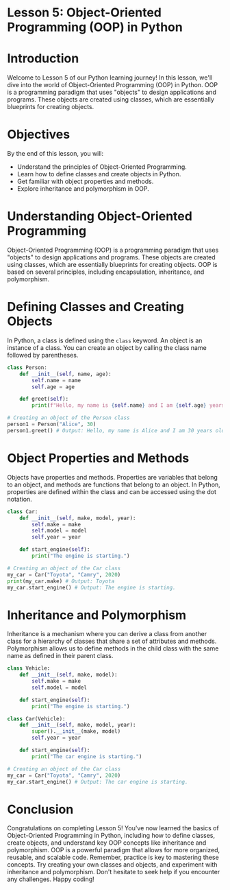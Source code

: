 # Lesson 5: Object-Oriented Programming (OOP) in Python

# Introduction
Welcome to Lesson 5 of our Python learning journey! In this lesson, we'll dive into the world of Object-Oriented Programming (OOP) in Python. OOP is a programming paradigm that uses "objects" to design applications and programs. These objects are created using classes, which are essentially blueprints for creating objects.

# Objectives
By the end of this lesson, you will:

- Understand the principles of Object-Oriented Programming.
- Learn how to define classes and create objects in Python.
- Get familiar with object properties and methods.
- Explore inheritance and polymorphism in OOP.

# Understanding Object-Oriented Programming
Object-Oriented Programming (OOP) is a programming paradigm that uses "objects" to design applications and programs. These objects are created using classes, which are essentially blueprints for creating objects. OOP is based on several principles, including encapsulation, inheritance, and polymorphism.

# Defining Classes and Creating Objects
In Python, a class is defined using the `class` keyword. An object is an instance of a class. You can create an object by calling the class name followed by parentheses.
```py
class Person:
    def __init__(self, name, age):
        self.name = name
        self.age = age

    def greet(self):
        print(f"Hello, my name is {self.name} and I am {self.age} years old.")

# Creating an object of the Person class
person1 = Person("Alice", 30)
person1.greet() # Output: Hello, my name is Alice and I am 30 years old.
```

# Object Properties and Methods
Objects have properties and methods. Properties are variables that belong to an object, and methods are functions that belong to an object. In Python, properties are defined within the class and can be accessed using the dot notation.
```py
class Car:
    def __init__(self, make, model, year):
        self.make = make
        self.model = model
        self.year = year

    def start_engine(self):
        print("The engine is starting.")

# Creating an object of the Car class
my_car = Car("Toyota", "Camry", 2020)
print(my_car.make) # Output: Toyota
my_car.start_engine() # Output: The engine is starting.
```
# Inheritance and Polymorphism
Inheritance is a mechanism where you can derive a class from another class for a hierarchy of classes that share a set of attributes and methods. Polymorphism allows us to define methods in the child class with the same name as defined in their parent class.
```py
class Vehicle:
    def __init__(self, make, model):
        self.make = make
        self.model = model

    def start_engine(self):
        print("The engine is starting.")

class Car(Vehicle):
    def __init__(self, make, model, year):
        super().__init__(make, model)
        self.year = year

    def start_engine(self):
        print("The car engine is starting.")

# Creating an object of the Car class
my_car = Car("Toyota", "Camry", 2020)
my_car.start_engine() # Output: The car engine is starting.
```

# Conclusion
Congratulations on completing Lesson 5! You've now learned the basics of Object-Oriented Programming in Python, including how to define classes, create objects, and understand key OOP concepts like inheritance and polymorphism. OOP is a powerful paradigm that allows for more organized, reusable, and scalable code. Remember, practice is key to mastering these concepts. Try creating your own classes and objects, and experiment with inheritance and polymorphism. Don't hesitate to seek help if you encounter any challenges. Happy coding!
